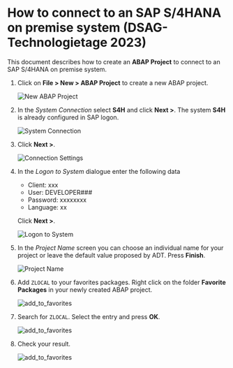 # How to connect to an SAP S/4HANA on premise system (DSAG-Technologietage 2023)

This document describes how to create an **ABAP Project** to connect to an SAP S/4HANA on premise system.

1. Click on  **File > New > ABAP Project** to create a new ABAP project.

   ![New ABAP Project](images/logon.png)

2. In the *System Connection* select **S4H** and click **Next >**. The system **S4H** is already configured in SAP logon. 

   ![System Connection](images/logon2.png)

3. Click **Next >**.    

   ![Connection Settings](images/logon3.png)

4. In the *Logon to System* dialogue enter the following data
    
   - Client: xxx
   - User: DEVELOPER###
   - Password: xxxxxxxx
   - Language: xx

   Click **Next >**.

   ![Logon to System](images/logon4.png)
   
5. In the *Project Name* screen you can choose an individual name for your project or leave the default value proposed by ADT. Press **Finish**.
  
   ![Project Name](images/logon5.png) 

7. Add `ZLOCAL` to your favorites packages. Right click on the folder **Favorite Packages** in your newly created ABAP project.   

   ![add_to_favorites](images/logon6.png)  
   
8. Search for `ZLOCAL`. Select the entry and press **OK**.   
   
   ![add_to_favorites](images/logon7.png) 
 
9. Check your result.
 
   ![add_to_favorites](images/logon8.png) 
 

